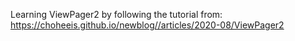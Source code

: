 Learning ViewPager2 by following the tutorial from: 
<br>https://choheeis.github.io/newblog//articles/2020-08/ViewPager2
